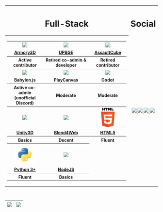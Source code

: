 <table align="center">
  <tr>
    <th><h1>Full-Stack</h1>
    <th><h1>Social</h1></th>
  </tr>
  <tr>
    <th>
      <!-- FULL-STACK -->
      <table>
        <!-- IMG 1-3 -->
        <tr>
          <th align="center"><img src="https://avatars.githubusercontent.com/u/20436620?s=200&v=4" width=64 /></th>
          <th align="center"><img src="https://avatars.githubusercontent.com/u/16006310?s=200&v=4" width=64 /></th>
          <th align="center"><img src="https://avatars.githubusercontent.com/u/5957666?s=200&v=4" width=64 /></th>
        </tr>
        <!-- TITLE 1-3 -->
        <tr>
          <td align="center"><a href="https://www.armory3d.org">Armory3D</a></td>
          <td align="center"><a href="https://www.upbge.org">UPBGE</a></td>
          <td align="center"><a href="https://assault.cubers.net">AssaultCube</a></td>
        </tr>
        <!-- STATUS 1-3 -->
        <tr>
          <th align="center">Active contributor</th>
          <th align="center">Retired co-admin & developer</th>
          <th align="center">Retired contributor</th>
        </tr>
        <!-- IMG 4-6 -->
        <tr>
          <th align="center"><img src="https://avatars.githubusercontent.com/u/4855800?s=200&v=4" width=64 /></th>
          <th align="center"><img src="https://avatars.githubusercontent.com/u/1030579?s=200&v=4" width=64 /></th>
          <th align="center"><img src="https://avatars.githubusercontent.com/u/6318500?s=200&v=4" width=64 /></th>
        </tr>
        <!-- TITLE 4-6 -->
        <tr>
          <td align="center"><a href="https://www.babylonjs.com">Babylon.js</a></td>
          <td align="center"><a href="https://www.playcanvas.com">PlayCanvas</a></td>
          <td align="center"><a href="https://www.godotengine.org">Godot</a></td>
        </tr>
        <!-- STATUS 4-6 -->
        <tr>
          <th align="center">Active co-admin<br />(unofficial Discord)</th>
          <th align="center"align="center">Moderate</th>
          <th align="center">Moderate</th>
        </tr>
        <!-- IMG 7-9 -->
        <tr>
          <th align="center"><img src="https://avatars.githubusercontent.com/u/13039680?s=200&v=4" width=64 /></th>
          <th align="center"><img src="https://avatars.githubusercontent.com/u/7070926?s=200&v=4" width=64 /></th>
          <th align="center"><img src="https://raw.githubusercontent.com/github/explore/80688e429a7d4ef2fca1e82350fe8e3517d3494d/topics/html/html.png" width=64 /></th>
        </tr>
        <!-- TITLE 7-9 -->
        <tr>
          <td align="center"><a href="https://www.unity3d.com">Unity3D</a></td>
          <td align="center"><a href="https://www.blend4web.com">Blend4Web</a></td>
          <td align="center"><a href="https://developer.mozilla.org">HTML5</a></td>
        </tr>
        <!-- STATUS 7-9 -->
        <tr>
          <th align="center">Basics</th>
          <th align="center">Decent</th>
          <th align="center">Fluent</th>
        </tr>
        <!-- IMG 10 -->
        <tr>
          <th align="center"><img src="https://raw.githubusercontent.com/github/explore/80688e429a7d4ef2fca1e82350fe8e3517d3494d/topics/python/python.png" width=64 /></th>
          <th align="center"><img src="https://avatars.githubusercontent.com/u/9950313?s=200&v=4" width=64 /></th>
        </tr>
        <!-- TITLE 10 -->
        <tr>
          <td align="center"><a href="https://www.python.org">Python 3+</a></td>
          <td align="center"><a href="https://www.nodejs.org">NodeJS</td>
        </tr>
        <!-- STATUS 10 -->
        <tr>
          <th align="center">Fluent</th>
          <th align="center">Basics</th>
        </tr>
      </table>
      <!-- SOCIAL LINKS -->
      <td align="center">
        <a href="https://discord.gg/rtpFtwnZCq">
          <img src="https://img.shields.io/badge/discord-%23E60023.svg?&color=darkslateblue&style=for-the-badge&logo=discord&logoColor=white" />
        </a>
        <a href="https://www.youtube.com/channel/UCPnPW3BMq3Lv--L6XFoVfLA">
          <img src="https://img.shields.io/badge/youtube-%23E60023.svg?&style=for-the-badge&logo=youtube&logoColor=white" />
        </a>
        <a href="https://www.twitter.com/rpaladin_01">
          <img src="https://img.shields.io/badge/twitter-%23E60023.svg?&color=blue&style=for-the-badge&logo=twitter&logoColor=white" />
        </a>
        <a href="https://www.reddit.com/u/randompandagames">
          <img src="https://img.shields.io/badge/reddit-%23E60023.svg?&color=darkorange&style=for-the-badge&logo=reddit&logoColor=white" />
        </a>
      </td>
    </th>
  </tr>
</table>
<br />

<!-- <table align="center">
  <tr align="center">
    <img align="center" src="https://github-readme-stats.vercel.app/api?username=rpaladin&theme=dark&show_icons=true" alt="rpaladin's github stats" />
  </tr>
  <tr align="center">
    <img align="center" src="https://github-readme-stats.vercel.app/api/top-langs/?username=rpaladin&layout=compact&theme=dark&show_icons=true" />
  </tr>
</table> -->

|  <img align="center" src="https://github-readme-stats.vercel.app/api/top-langs/?username=rpaladin&layout=compact&theme=ayu-mirage&show_icons=true" /> | <img align="center" src="https://github-readme-stats.vercel.app/api?username=rpaladin&theme=ayu-mirage&show_icons=true" />
| ------------- | ------------- |
